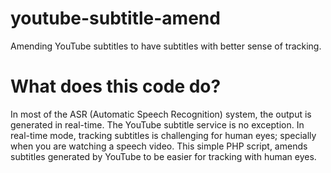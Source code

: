# youtube-subtitle-amend
Amending YouTube subtitles to have subtitles with better sense of tracking.

# What does this code do?
In most of the ASR (Automatic Speech Recognition) system, the output is generated in real-time. The YouTube subtitle service is no exception. In real-time mode, tracking subtitles is challenging for human eyes; specially when you are watching a speech video.
This simple PHP script, amends subtitles generated by YouTube to be easier for tracking with human eyes.


